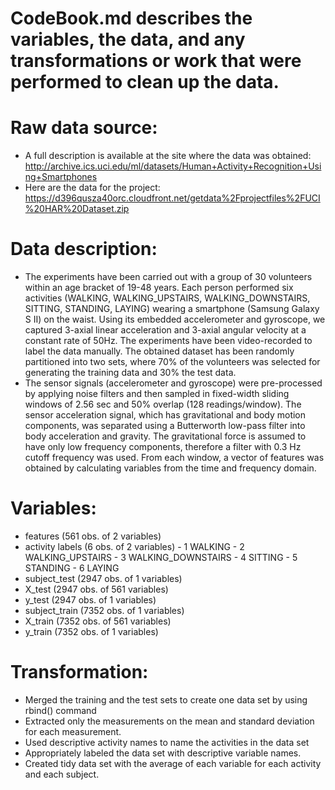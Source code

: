 
# CodeBook.md describes the variables, the data, and any transformations or work that were performed to clean up the data.


# Raw data source:
 - A full description is available at the site where the data was obtained: http://archive.ics.uci.edu/ml/datasets/Human+Activity+Recognition+Using+Smartphones 
 - Here are the data for the project: https://d396qusza40orc.cloudfront.net/getdata%2Fprojectfiles%2FUCI%20HAR%20Dataset.zip 

# Data description:
 - The experiments have been carried out with a group of 30 volunteers within an age bracket of 19-48 years. Each person performed six activities (WALKING, WALKING_UPSTAIRS, WALKING_DOWNSTAIRS, SITTING, STANDING, LAYING) wearing a smartphone (Samsung Galaxy S II) on the waist. Using its embedded accelerometer and gyroscope, we captured 3-axial linear acceleration and 3-axial angular velocity at a constant rate of 50Hz. The experiments have been video-recorded to label the data manually. The obtained dataset has been randomly partitioned into two sets, where 70% of the volunteers was selected for generating the training data and 30% the test data.
 - The sensor signals (accelerometer and gyroscope) were pre-processed by applying noise filters and then sampled in fixed-width sliding windows of 2.56 sec and 50% overlap (128 readings/window). The sensor acceleration signal, which has gravitational and body motion components, was separated using a Butterworth low-pass filter into body acceleration and gravity. The gravitational force is assumed to have only low frequency components, therefore a filter with 0.3 Hz cutoff frequency was used. From each window, a vector of features was obtained by calculating variables from the time and frequency domain.

# Variables:
 - features (561 obs. of 2 variables)
 - activity labels (6 obs. of 2 variables)
                   - 1 WALKING
                   - 2 WALKING_UPSTAIRS
                   - 3 WALKING_DOWNSTAIRS
                   - 4 SITTING
                   - 5 STANDING
                   - 6 LAYING
 - subject_test (2947 obs. of 1 variables)
 - X_test (2947 obs. of 561 variables)
 - y_test (2947 obs. of 1 variables)
 - subject_train (7352 obs. of 1 variables)
 - X_train (7352 obs. of 561 variables)
 - y_train (7352 obs. of 1 variables)

# Transformation:
- Merged the training and the test sets to create one data set by using rbind() command 
- Extracted only the measurements on the mean and standard deviation for each measurement. 
- Used descriptive activity names to name the activities in the data set
- Appropriately labeled the data set with descriptive variable names. 
- Created tidy data set with the average of each variable for each activity and each subject.


